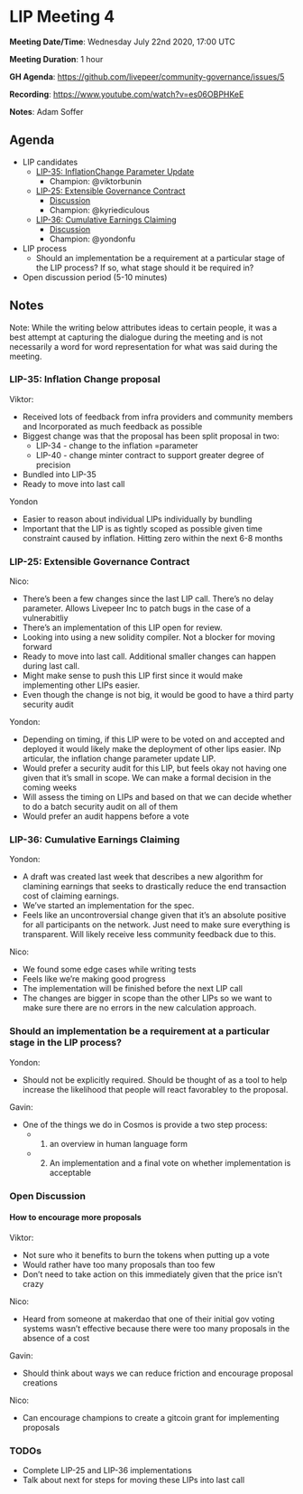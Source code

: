 # LIP Meeting 4

**Meeting Date/Time**: Wednesday July 22nd 2020, 17:00 UTC

**Meeting Duration**: 1 hour

**GH Agenda**: https://github.com/livepeer/community-governance/issues/5

**Recording**: https://www.youtube.com/watch?v=es06OBPHKeE

**Notes**: Adam Soffer

## Agenda

<!-- Meeting agenda -->

- LIP candidates
  - [LIP-35: InflationChange Parameter Update](https://github.com/livepeer/LIPs/blob/master/LIPs/LIP-35.md)
    - Champion: @viktorbunin
  - [LIP-25: Extensible Governance Contract](https://github.com/livepeer/LIPs/blob/master/LIPs/LIP-25.md)
    - [Discussion](https://github.com/livepeer/LIPs/issues/25)
    - Champion: @kyriediculous
  - [LIP-36: Cumulative Earnings Claiming](https://github.com/livepeer/LIPs/blob/master/LIPs/LIP-36.md)
    - [Discussion](https://github.com/livepeer/LIPs/issues/35)
    - Champion: @yondonfu
- LIP process
  - Should an implementation be a requirement at a particular stage of the LIP process? If so, what stage should it be required in?
- Open discussion period (5-10 minutes)

## Notes

Note: While the writing below attributes ideas to certain people, it was a best attempt at capturing the dialogue during the meeting and is not necessarily a word for word representation for what was said during the meeting.

### LIP-35: Inflation Change proposal

Viktor:

- Received lots of feedback from infra providers and community members and Incorporated as much feedback as possible
- Biggest change was that the proposal has been split proposal in two:
  - LIP-34 - change to the inflation =parameter
  - LIP-40 - change minter contract to support greater degree of precision
- Bundled into LIP-35
- Ready to move into last call

Yondon

- Easier to reason about individual LIPs individually by bundling
- Important that the LIP is as tightly scoped as possible given time constraint caused by inflation. Hitting zero within the next 6-8 months

### LIP-25: Extensible Governance Contract

Nico:

- There’s been a few changes since the last LIP call. There’s no delay parameter. Allows Livepeer Inc to patch bugs in the case of a vulnerabitliy
- There’s an implementation of this LIP open for review.
- Looking into using a new solidity compiler. Not a blocker for moving forward
- Ready to move into last call. Additional smaller changes can happen during last call.
- Might make sense to push this LIP first since it would make implementing other LIPs easier.
- Even though the change is not big, it would be good to have a third party security audit

Yondon:

- Depending on timing, if this LIP were to be voted on and accepted and deployed it would likely make the deployment of other lips easier. INp articular, the inflation change parameter update LIP.
- Would prefer a security audit for this LIP, but feels okay not having one given that it’s small in scope. We can make a formal decision in the coming weeks
- Will assess the timing on LIPs and based on that we can decide whether to do a batch security audit on all of them
- Would prefer an audit happens before a vote

### LIP-36: Cumulative Earnings Claiming

Yondon:

- A draft was created last week that describes a new algorithm for clamining earnings that seeks to drastically reduce the end transaction cost of claiming earnings.
- We’ve started an implementation for the spec.
- Feels like an uncontroversial change given that it’s an absolute positive for all participants on the network. Just need to make sure everything is transparent. Will likely receive less community feedback due to this.

Nico:

- We found some edge cases while writing tests
- Feels like we’re making good progress
- The implementation will be finished before the next LIP call
- The changes are bigger in scope than the other LIPs so we want to make sure there are no errors in the new calculation approach.

### Should an implementation be a requirement at a particular stage in the LIP process?

Yondon:

- Should not be explicitly required. Should be thought of as a tool to help increase the likelihood that people will react favorabley to the proposal.

Gavin:

- One of the things we do in Cosmos is provide a two step process:
  - 1. an overview in human language form
  - 2. An implementation and a final vote on whether implementation is acceptable

### Open Discussion

#### How to encourage more proposals

Viktor:

- Not sure who it benefits to burn the tokens when putting up a vote
- Would rather have too many proposals than too few
- Don’t need to take action on this immediately given that the price isn’t crazy

Nico:

- Heard from someone at makerdao that one of their initial gov voting systems wasn’t effective because there were too many proposals in the absence of a cost

Gavin:

- Should think about ways we can reduce friction and encourage proposal creations

Nico:

- Can encourage champions to create a gitcoin grant for implementing proposals

### TODOs

- Complete LIP-25 and LIP-36 implementations
- Talk about next for steps for moving these LIPs into last call
